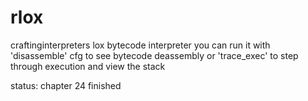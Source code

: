 # rlox
craftinginterpreters lox bytecode interpreter
you can run it with 'disassemble' cfg to see bytecode deassembly
or 'trace_exec' to step through execution and view the stack

status: chapter 24 finished
